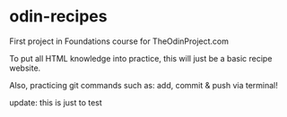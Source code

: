 # odin-recipes

First project in Foundations course for TheOdinProject.com

To put all HTML knowledge into practice, this will just be a basic recipe website.

Also, practicing git commands such as: add, commit & push via terminal!

update: this is just to test
